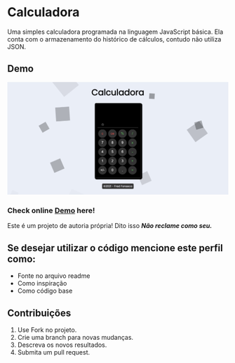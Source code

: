 # Calculadora

Uma simples calculadora programada na linguagem JavaScript básica. Ela conta com o armazenamento do histórico de cálculos, contudo não utiliza JSON.

## Demo

[![Demo Calculadora JS](https://github.com/freddcf/calculadora-js/blob/main/readme-Images/calculadora-previa.png?raw=true)](https://github.com/freddcf/calculadora-js/blob/main/readme-Images/screen-capture.gif?raw=true)

### Check online [Demo](https://freddcf.github.io/calculadora-js/) here!

Este é um projeto de autoria própria! Dito isso ***Não reclame como seu.***

## Se desejar utilizar o código mencione este perfil como:

* Fonte no arquivo readme
* Como inspiração
* Como código base

## Contribuições

1. Use Fork no projeto.
2. Crie uma branch para novas mudanças.
3. Descreva os novos resultados.
4. Submita um pull request.
